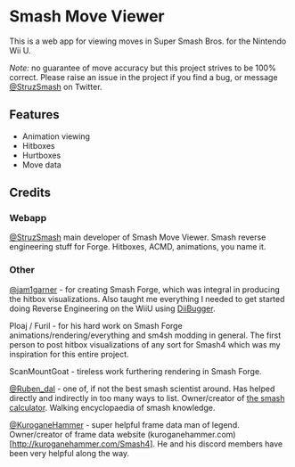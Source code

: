 # Smash Move Viewer
This is a web app for viewing moves in Super Smash Bros. for the Nintendo Wii U.

_Note:_ no guarantee of move accuracy but this project strives to be 100% correct. Please raise an issue in the project if you find a bug, or message [@StruzSmash](https://twitter.com/StruzSmash) on Twitter.

## Features
- Animation viewing
- Hitboxes
- Hurtboxes
- Move data

## Credits
### Webapp
[@StruzSmash](https://twitter.com/StruzSmash) main developer of Smash Move Viewer. Smash reverse engineering stuff for Forge. Hitboxes, ACMD, animations, you name it.

### Other
[@jam1garner](https://twitter.com/jam1garner) - for creating Smash Forge, which was integral in producing the hitbox visualizations. Also taught me everything I needed to get started doing Reverse Engineering on the WiiU using [DiiBugger](https://github.com/Kinnay/DiiBugger).

Ploaj / Furil - for his hard work on Smash Forge animations/rendering/everything and sm4sh modding in general. The first person to post hitbox visualizations of any sort for Smash4 which was my inspiration for this entire project.

ScanMountGoat - tireless work furthering rendering in Smash Forge.

[@Ruben\_dal](https://twitter.com/Ruben_dal) - one of, if not the best smash scientist around. Has helped directly and indirectly in too many ways to list. Owner/creator of [the smash calculator](http://rubendal.github.io/Sm4sh-Calculator/). Walking encyclopaedia of smash knowledge.

[@KuroganeHammer](https://twitter.com/KuroganeHammer) - super helpful frame data man of legend. Owner/creator of frame data website (kuroganehammer.com)[http://kuroganehammer.com/Smash4]. He and his discord members have been very helpful along the way.
